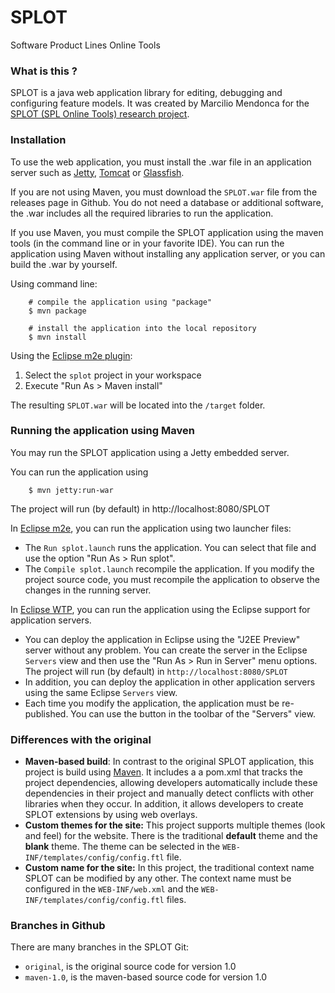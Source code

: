 # SPLOT
Software Product Lines Online Tools 

### What is this ?

SPLOT is a java web application library for editing, debugging and configuring feature models. It was created by Marcilio Mendonca for the [SPLOT (SPL Online Tools) research project](http://www.splot-research.org).

### Installation 

To use the web application, you must install the .war file in an application server such as [Jetty][jetty], [Tomcat][tomcat] or [Glassfish][glassfish]. 

[jetty]: http://eclipse.org/jetty/
[tomcat]: http://tomcat.apache.org/
[glassfish]: https://glassfish.java.net/

If you are not using Maven, you must download the ``SPLOT.war`` file from the releases page in Github. You do not need a database or additional software, the .war includes all the required libraries to run the application. 

If you use Maven, you must compile the SPLOT application using the maven tools (in the command line or in your favorite IDE). You can run the application using Maven without installing any application server, or you can build the .war by yourself.   

Using command line:
```
    # compile the application using "package" 
    $ mvn package
    
    # install the application into the local repository 
    $ mvn install
```

Using the [Eclipse m2e plugin](http://eclipse.org/m2e/):

1. Select the ``splot`` project in your workspace
2. Execute "Run As > Maven install"

The resulting ``SPLOT.war`` will be located into the ``/target`` folder.


### Running the application using Maven

You may run the SPLOT application using a Jetty embedded server.

You can run the application using 
```
    $ mvn jetty:run-war
```

The project will run (by default) in http://localhost:8080/SPLOT 

In [Eclipse m2e][m2e], you can run the application using two launcher files: 

* The `Run splot.launch` runs the application. You can select that file and use the option "Run As > Run splot".  
* The `Compile splot.launch` recompile the application. If you modify the project source code, you must recompile the application to observe the changes in the running server.

In [Eclipse WTP][wtp], you can run the application using the Eclipse support for application servers. 

* You can deploy the application in Eclipse using the "J2EE Preview" server without any problem. You can create the server in the Eclipse `Servers` view and then use the "Run As > Run in Server" menu options. The project will run (by default) in `http://localhost:8080/SPLOT`
* In addition, you can deploy the application in other application servers using the same Eclipse `Servers` view. 
* Each time you modify the application, the application must be re-published. You can use the button in the toolbar of the "Servers" view.

[m2e]: http://eclipse.org/m2e/
[wtp]: http://eclipse.org/webtools/


### Differences with the original

* **Maven-based build**: In contrast to the original SPLOT application, this project is build using [Maven](http://maven.apache.org/). It includes a a pom.xml that tracks the project dependencies, allowing developers automatically include these dependencies in their project and manually detect conflicts with other libraries when they occur. In addition, it allows developers to create SPLOT extensions by using web overlays.
* **Custom themes for the site:** This project supports multiple themes (look and feel) for the website. There is the traditional **default** theme and the **blank** theme. The theme can be selected in the ``WEB-INF/templates/config/config.ftl`` file.
* **Custom name for the site:** In this project, the traditional context name SPLOT can be modified by any other. The context name must be configured in the ``WEB-INF/web.xml`` and the ``WEB-INF/templates/config/config.ftl`` files.

### Branches in Github

There are many branches in the SPLOT Git:

* ``original``, is the original source code for version 1.0
* ``maven-1.0``, is the maven-based source code for version 1.0